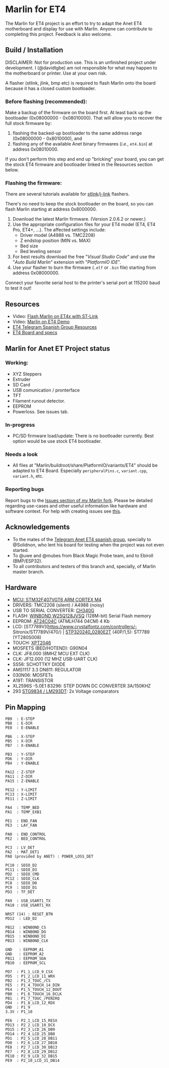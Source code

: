 # Marlin for ET4

The Marlin for ET4 project is an effort to try to adapt the Anet ET4 motherboard and display for use with Marlin.
Anyone can contribute to completing this project. Feedback is also welcome.

## Build / Installation

DISCLAIMER: Not for production use. This is an unfinished project under development. I (@davidtgbe) am not responsible for what may happen to the motherboard or printer. Use at your own risk.

A flasher (stlink, jlink, bmp etc) is required to flash Marlin onto the board because it has a closed custom bootloader.

### Before flashing (recommended):

Make a backup of the firmware on the board first. At least back up the bootloader (0x08000000 - 0x08010000). That will allow you to recover the full stock firmware by:
  1. flashing the backed-up bootloader to the same address range (0x08000000 - 0x8010000), and
  2. flashing any of the available Anet binary firmwares (_i.e._, `et4.bin`) at address 0x08010000.

If you don't perform this step and end up "bricking" your board, you can get the stock ET4 firmware and bootloader linked in the Resources section below.

### Flashing the firmware:

There are several tutorials available for [stlink](https://www.cnx-software.com/2020/02/04/how-to-recover-from-a-bad-firmware-upgrade-on-anet-et4-3d-printer/)/[j-link](https://danielabalo.wordpress.com/flasear-anet-et4/) flashers.

There's no need to keep the stock bootloader on the board, so you can flash Marlin starting at address 0x8000000.
  1. Download the latest Marlin firmware. (Version 2.0.6.2 or newer.)
  2. Use the appropriate configuration files for your ET4 model (ET4, ET4 Pro, ET4+, ...). The affected settings include:
     - Driver model (A4988 vs. TMC2208)
     - Z endstop position (MIN vs. MAX)
     - Bed size
     - Bed leveling sensor
  3. For best results download the free "_Visual Studio Code_" and use the "_Auto Build Marlin_" extension with "_PlatformIO IDE_".
  4. Use your flasher to burn the firmware (`.elf` or `.bin` file) starting from address 0x08000000.

Connect your favorite serial host to the printer's serial port at 115200 baud to test it out!

## Resources

- Video: [Flash Marlin on ET4x with ST-Link](https://youtu.be/LUQe3hQBz2Q)
- Video: [Marlin on ET4 Demo](https://youtu.be/9ZN-0AMJHk0)
- [ET4 Telegram Spanish Group Resources](https://drive.google.com/drive/folders/1bVusF9dMh1H7c2JM5ZWlbn2tWRGKsHre)
- [ET4 Board and specs](https://es.aliexpress.com/item/4000571722465.html?spm=a2g0o.productlist.0.0.5c647634dDFWSV&algo_pvid=9a06cdcd-c1f2-45a0-adcf-36da50fefff7&algo_expid=9a06cdcd-c1f2-45a0-adcf-36da50fefff7-2&btsid=0ab6f83115911132482433653e39a1&ws_ab_test=searchweb0_0,searchweb201602_,searchweb201603_)

## Marlin for Anet ET Project status

### Working:
- XYZ Steppers
- Extruder
- SD Card
- USB comunication / pronterface
- TFT
- Filament runout detector.
- EEPROM
- Powerloss. See issues tab.

### In-progress
- PC/SD firmware load/update: There is no bootloader currently. Best option would be use stock ET4 bootloader.

### Needs a look
- All files at "Marlin/buildroot/share/PlatformIO/variants/ET4" should be adapted to ET4 Board. Especially `peripheralPins.c`, `variant.cpp`, `variant.h`, etc.

### Reporting bugs
Report bugs to the [Issues section of my Marlin fork](https://github.com/davidtgbe/Marlin/issues). Please be detailed regarding use-cases and other useful information like hardware and software context. For help with creating issues see [this](https://docs.github.com/en/enterprise/2.15/user/articles/creating-an-issue).

## Acknowledgements
- To the mates of the [Telegram Anet ET4 spanish group](https://t.me/anetet4esp), specially to @Solidnon, who lent his board for testing when the project was not even started.
- To @uwe and @mubes from Black Magic Probe team, and to Ebiroll (BMP/ESP32).
- To all contributors and testers of this branch and, specially, of Marlin master branch.

## Hardware
- [MCU: STM32F407VGT6 ARM CORTEX M4](https://www.st.com/resource/en/datasheet/dm00037051.pdf)
- DRIVERS: TMC2208 (silent) / A4988 (noisy)
- USB TO SERIAL CONVERTER: [CH340G](https://www.mpja.com/download/35227cpdata.pdf)
- FLASH: [WINBOND W25Q128JVSQ](https://www.winbond.com/resource-files/w25q128jv%20revf%2003272018%20plus.pdf) (128M-bit) Serial Flash memory
- EEPROM: [AT24C04C](https://datasheet.lcsc.com/szlcsc/1809192313_Microchip-Tech-AT24C04C-SSHM-T_C6205.pdf) (ATMLH744 04CM) 4 Kb
- LCD: [ST7789V](https://www.crystalfontz.com/controllers/- Sitronix/ST7789V/470/) | [STP320240_0280E2T](https://a.aliexpress.com/_dV4Bghv) (40P/1,5): ST7789 (YT280S008)
- TOUCH: [XPT2046](https://ldm-systems.ru/f/doc/catalog/HY-TFT-2,8/XPT2046.pdf)
- MOSFETS (BED/HOTEND): G90N04
- CLK: JF8.000 (8MHZ MCU EXT CLK)
- CLK: JF12.000 (12 MHZ USB-UART CLK)
- SS56: SCHOTTKY DIODE
- AMS1117 3.3 DN811: REGULATOR
- 030N06: MOSFETs
- A19T: TRANSISTOR
- XL2596S -5.0E1 83296: STEP DOWN DC CONVERTER 3A/150KHZ
- 293 [STG9834 / LM293DT](https://www.st.com/resource/en/datasheet/lm193.pdf): 2x Voltage comparators

## Pin Mapping
```
PB9  : E-STEP
PB8  : E-DIR
PE0  : E-ENABLE

PB6  : X-STEP
PB5  : X-DIR
PB7  : X-ENABLE

PB3  : Y-STEP
PD6  : Y-DIR
PB4  : Y-ENABLE

PA12 : Z-STEP
PA11 : Z-DIR
PA15 : Z-ENABLE

PE12 : Y-LIMIT
PC13 : X-LIMIT
PE11 : Z-LIMIT

PA4  : TEMP_BED
PA1  : TEMP_EXB1

PE1  : END_FAN
PE3  : LAY_FAN

PA0  : END_CONTROL
PE2  : BED_CONTROL

PC3  : LV_DET
PA2  : MAT_DET1
PA8 (provided by ANET) : POWER_LOSS_DET

PC10 : SDIO_D2
PC11 : SDIO_D3
PD2  : SDIO_CMD
PC12 : SDIO_CLK
PC8  : SDIO_D0
PC9  : SDIO_D1
PD3  : TF_DET

PA9  : USB_USART1_TX
PA10 : USB_USART1_RX

NRST (14) : RESET_BTN
PD12  : LED_D2

PB12  : WINBOND_CS
PB14  : WINBOND_DO
PB15  : WINBOND_DI
PB13  : WINBOND_CLK

GND   : EEPROM_A1
GND   : EEPROM_A2
PB11  : EEPROM_SDA
PB10  : EEPROM_SCL

PD7  : P1_1_LCD_9_CSX
PD5  : P1_2_LCD_11_WRX
PB2  : P1_3_TOUC_/CS
PE5  : P1_4_TOUCH_14_DIN
PE4  : P1_5_TOUCH_12_DOUT
PB0  : P1_6_TOUCH_16_DCLK
PB1  : P1_7_TOUC_/PENIRQ
PD4  : P1_8_LCD_12_RDX
GND  : P1_9
3.3V : P1_10

PE6  : P2_1_LCD_15_RESX
PD13 : P2_2_LCD_10_DCX
PD15 : P2_3_LCD_26_DB9
PD14 : P2_4_LCD_25_DB8
PD1  : P2_5_LCD_28_DB11
PD0  : P2_6_LCD_27_DB10
PE8  : P2_7_LCD_30_DB13
PE7  : P2_8_LCD_29_DB12
PE10 : P2_9_LCD_32_DB15
PE9  : P2_10_LCD_31_DB14
```

